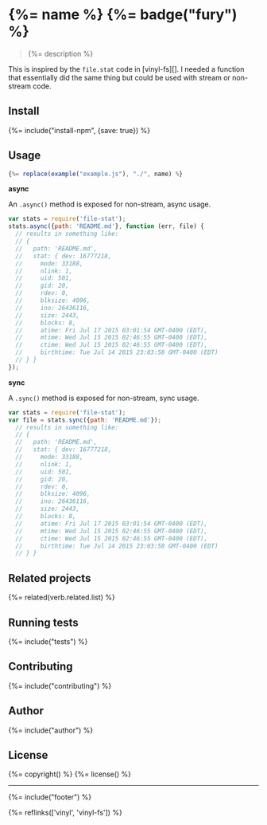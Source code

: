 # {%= name %} {%= badge("fury") %}

> {%= description %}

This is inspired by the `file.stat` code in [vinyl-fs][]. I needed a function that essentially did the same thing but could be used with stream or non-stream code.

## Install
{%= include("install-npm", {save: true}) %}

## Usage

```js
{%= replace(example("example.js"), "./", name) %}
```

**async**

An `.async()` method is exposed for non-stream, async usage.

```js
var stats = require('file-stat');
stats.async({path: 'README.md'}, function (err, file) {
  // results in something like:
  // {
  //   path: 'README.md',
  //   stat: { dev: 16777218,
  //     mode: 33188,
  //     nlink: 1,
  //     uid: 501,
  //     gid: 20,
  //     rdev: 0,
  //     blksize: 4096,
  //     ino: 26436116,
  //     size: 2443,
  //     blocks: 8,
  //     atime: Fri Jul 17 2015 03:01:54 GMT-0400 (EDT),
  //     mtime: Wed Jul 15 2015 02:46:55 GMT-0400 (EDT),
  //     ctime: Wed Jul 15 2015 02:46:55 GMT-0400 (EDT),
  //     birthtime: Tue Jul 14 2015 23:03:58 GMT-0400 (EDT)
  // } }
});
```

**sync**

A `.sync()` method is exposed for non-stream, sync usage.

```js
var stats = require('file-stat');
var file = stats.sync({path: 'README.md'});
  // results in something like:
  // {
  //   path: 'README.md',
  //   stat: { dev: 16777218,
  //     mode: 33188,
  //     nlink: 1,
  //     uid: 501,
  //     gid: 20,
  //     rdev: 0,
  //     blksize: 4096,
  //     ino: 26436116,
  //     size: 2443,
  //     blocks: 8,
  //     atime: Fri Jul 17 2015 03:01:54 GMT-0400 (EDT),
  //     mtime: Wed Jul 15 2015 02:46:55 GMT-0400 (EDT),
  //     ctime: Wed Jul 15 2015 02:46:55 GMT-0400 (EDT),
  //     birthtime: Tue Jul 14 2015 23:03:58 GMT-0400 (EDT)
  // } }
```

## Related projects
{%= related(verb.related.list) %}  

## Running tests
{%= include("tests") %}

## Contributing
{%= include("contributing") %}

## Author
{%= include("author") %}

## License
{%= copyright() %}
{%= license() %}

***

{%= include("footer") %}

{%= reflinks(['vinyl', 'vinyl-fs']) %}